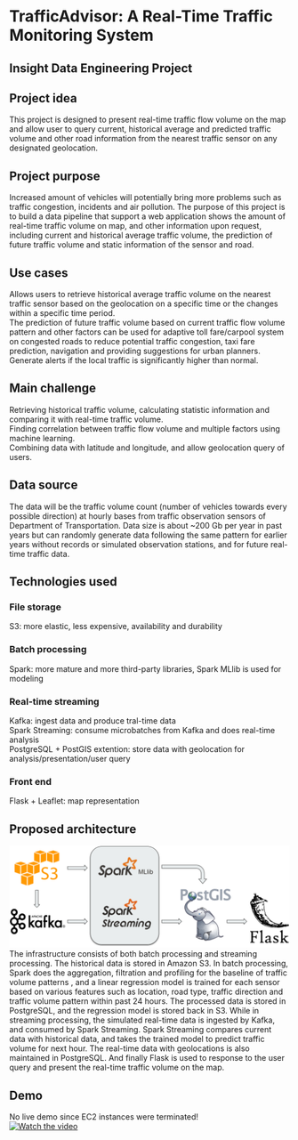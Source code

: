 # TrafficAdvisor: A Real-Time Traffic Monitoring System
## Insight Data Engineering Project
## Project idea
This project is designed to present real-time traffic flow volume on the map and allow user to query current, historical average and predicted traffic volume and other road information from the nearest traffic sensor on any designated geolocation.
## Project purpose
Increased amount of vehicles will potentially bring more problems such as traffic congestion, incidents and air pollution. The purpose of this project is to build a data pipeline that support a web application shows the amount of real-time traffic volume on map, and other information upon request, including current and historical average traffic volume, the prediction of future traffic volume and static information of the sensor and road.
## Use cases
Allows users to retrieve historical average traffic volume on the nearest traffic sensor based on the geolocation on a specific time or the changes within a specific time period.<br>
The prediction of future traffic volume based on current traffic flow volume pattern and other factors can be used for adaptive toll fare/carpool system on congested roads to reduce potential traffic congestion, taxi fare prediction, navigation and providing suggestions for urban planners.<br>
Generate alerts if the local traffic is significantly higher than normal.
## Main challenge
Retrieving historical traffic volume, calculating statistic information and comparing it with real-time traffic volume.<br>
Finding correlation between traffic flow volume and multiple factors using machine learning.<br>
Combining data with latitude and longitude, and allow geolocation query of users.
## Data source
The data will be the traffic volume count (number of vehicles towards every possible direction) at hourly bases from traffic observation sensors of Department of Transportation. Data size is about ~200 Gb per year in past years but can randomly generate data following the same pattern for earlier years without records or simulated observation stations, and for future real-time traffic data.<br>
## Technologies used
### File storage
S3: more elastic, less expensive, availability and durability
### Batch processing
Spark: more mature and more third-party libraries, Spark MLlib is used for modeling
### Real-time streaming
Kafka: ingest data and produce tral-time data<br>
Spark Streaming: consume microbatches from Kafka and does real-time analysis<br>
PostgreSQL + PostGIS extention: store data with geolocation for analysis/presentation/user query
### Front end
Flask + Leaflet: map representation
## Proposed architecture
![image](https://raw.githubusercontent.com/YIZHUSTC/InsightDE/master/architecture.png)
The infrastructure consists of both batch processing and streaming processing. The historical data is stored in Amazon S3. In batch processing, Spark does the aggregation, filtration and profiling for the baseline of traffic volume patterns , and a linear regression model is trained for each sensor based on various features such as location, road type, traffic direction and traffic volume pattern within past 24 hours. The processed data is stored in PostgreSQL, and the regression model is stored back in S3. While in streaming processing, the simulated real-time data is ingested by Kafka, and consumed by Spark Streaming. Spark Streaming compares current data with historical data, and takes the trained model to predict traffic volume for next hour. The real-time data with geolocations is also maintained in PostgreSQL. And finally Flask is used to response to the user query and present the real-time traffic volume on the map.
## Demo
No live demo since EC2 instances were terminated!<br>
[![Watch the video](https://lh3.googleusercontent.com/Ned_Tu_ge6GgJZ_lIO_5mieIEmjDpq9kfgD05wapmvzcInvT4qQMxhxq_hEazf8ZsqA=s180-rw)](https://www.youtube-nocookie.com/embed/O6t1U1-1ZRY?rel=0)

